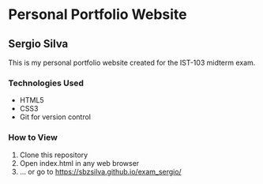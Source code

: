 # Personal Portfolio Website

## Sergio Silva

This is my personal portfolio website created for the IST-103 midterm exam.

### Technologies Used
- HTML5
- CSS3
- Git for version control

### How to View
1. Clone this repository
2. Open index.html in any web browser
3. ... or go to https://sbzsilva.github.io/exam_sergio/